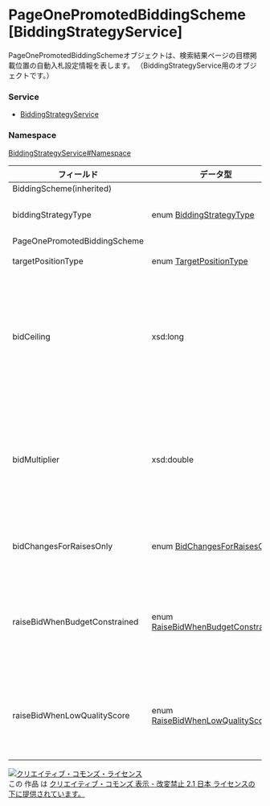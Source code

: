 # PageOnePromotedBiddingScheme [BiddingStrategyService]
PageOnePromotedBiddingSchemeオブジェクトは、検索結果ページの目標掲載位置の自動入札設定情報を表します。
（BiddingStrategyService用のオブジェクトです。）
### Service
+ [BiddingStrategyService](../../services/BiddingStrategyService.md)

### Namespace
[BiddingStrategyService#Namespace](../../services/BiddingStrategyService.md#namespace)

| フィールド | データ型 | 説明 | ADD | SET | REMOVE |
|---|---|---|---|---|---|
| BiddingScheme(inherited)||||||
| biddingStrategyType| enum <a href="BiddingStrategyType.md">BiddingStrategyType</a>| 自動入札タイプです。| Req| Req<br>                        (notupdatable)| ─ |
| PageOnePromotedBiddingScheme||||||
| targetPositionType| enum <a href="TargetPositionType.md">TargetPositionType</a>| 掲載場所です。| Opt| Opt<br>                        (updatable)| ─ |
| bidCeiling| xsd:long| 入札価格の上限です。（0?50000）<br>※「0」が設定された場合、上限設定はありません。| Opt| Opt<br>                        (updatable)| ─ |
| bidMultiplier| xsd:double| 入札価格調整率です。<br>※0.10 〜10.00（-90%〜+900%）の範囲内のみ許容します。| Opt| Opt<br>                        (updatable)| ─ |
| bidChangesForRaisesOnly| enum <a href="BidChangesForRaisesOnly.md">BidChangesForRaisesOnly</a>| 入札価格の自動・手動設定です。| Opt| Opt<br>                        (updatable)| ─ |
| raiseBidWhenBudgetConstrained| enum <a href="RaiseBidWhenBudgetConstrained.md">RaiseBidWhenBudgetConstrained</a>| 予算消化による広告掲載機会制限時の入札価格の引き上げ設定です。| Opt| Opt<br>                        (updatable)| ─ |
| raiseBidWhenLowQualityScore| enum <a href="RaiseBidWhenLowQualityScore.md">RaiseBidWhenLowQualityScore</a>| 品質の低いキーワードに対する入札価格の引き上げ設定です。| Opt| Opt<br>                        (updatable)| ─ |

<a rel="license" href="http://creativecommons.org/licenses/by-nd/2.1/jp/"><img alt="クリエイティブ・コモンズ・ライセンス" style="border-width:0" src="https://i.creativecommons.org/l/by-nd/2.1/jp/88x31.png" /></a><br />この 作品 は <a rel="license" href="http://creativecommons.org/licenses/by-nd/2.1/jp/">クリエイティブ・コモンズ 表示 - 改変禁止 2.1 日本 ライセンスの下に提供されています。</a>
